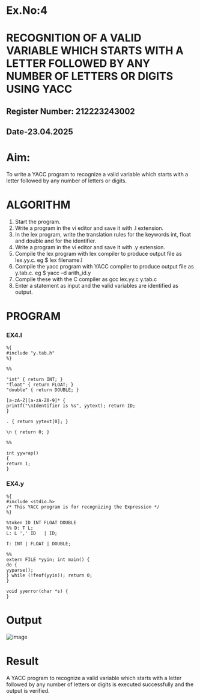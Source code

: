 # Ex.No:4
# RECOGNITION OF A VALID VARIABLE WHICH STARTS WITH A LETTER FOLLOWED BY ANY NUMBER OF LETTERS OR DIGITS USING YACC
## Register Number: 212223243002
## Date-23.04.2025
# Aim:
To write a YACC program to recognize a valid variable which starts with a letter followed by any number of letters or digits.
# ALGORITHM
1.	Start the program.
2.	Write a program in the vi editor and save it with .l extension.
3.	In the lex program, write the translation rules for the keywords int, float and double and for the identifier.
4.	Write a program in the vi editor and save it with .y extension.
5.	Compile the lex program with lex compiler to produce output file as lex.yy.c. eg $ lex filename.l
6.	Compile the yacc program with YACC compiler to produce output file as y.tab.c. eg $ yacc –d arith_id.y
7.	Compile these with the C compiler as gcc lex.yy.c y.tab.c
8.	Enter a statement as input and the valid variables are identified as output.
# PROGRAM

### EX4.l
```
%{
#include "y.tab.h"
%}

%%

"int" { return INT; } 
"float" { return FLOAT; }
"double" { return DOUBLE; }

[a-zA-Z][a-zA-Z0-9]* {
printf("\nIdentifier is %s", yytext); return ID;
}

. { return yytext[0]; }

\n { return 0; }

%%

int yywrap() 
{ 
return 1;
}

```
### EX4.y
```
%{
#include <stdio.h>
/* This YACC program is for recognizing the Expression */
%}

%token ID INT FLOAT DOUBLE
%% D: T L;
L: L ',' ID   | ID;

T: INT | FLOAT | DOUBLE;

%%
extern FILE *yyin; int main() {
do {
yyparse();
} while (!feof(yyin)); return 0;
}

void yyerror(char *s) { 
}

```
# Output
![image](https://github.com/user-attachments/assets/135d098d-d835-4ba8-971c-b27eb7cb0b4c)

# Result
A YACC program to recognize a valid variable which starts with a letter followed by any number of letters or digits is executed successfully and the output is verified.
